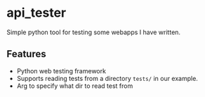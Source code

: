 # api_tester

Simple python tool for testing some webapps I have written.

## Features

* Python web testing framework
* Supports reading tests from a directory `tests/` in our example.
* Arg to specify what dir to read test from
